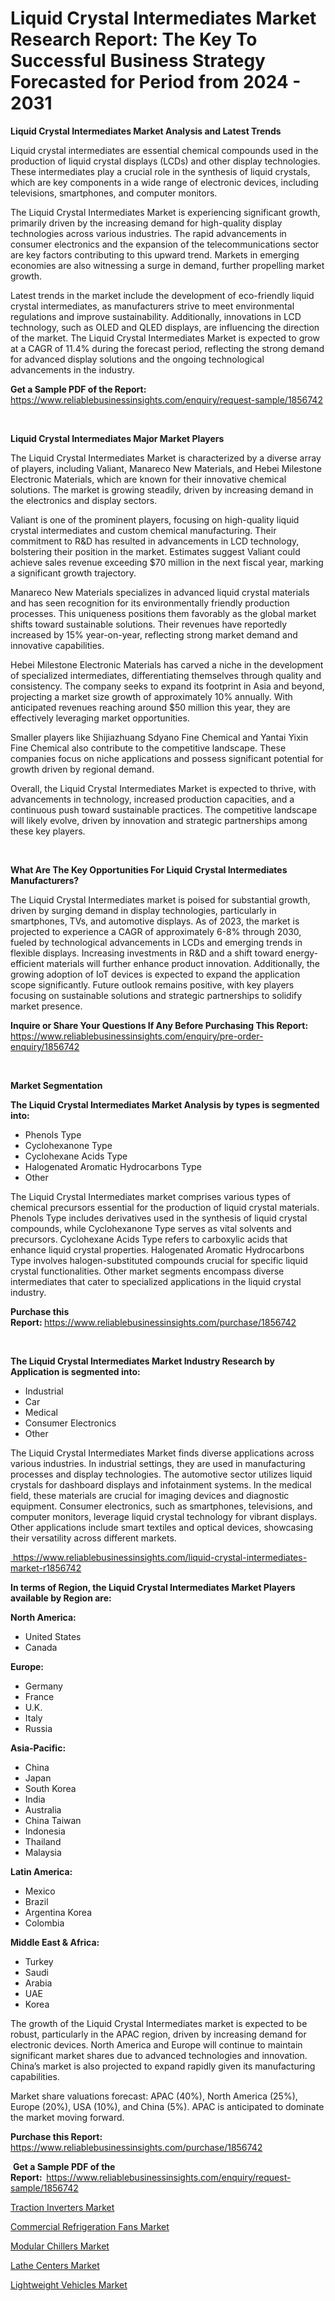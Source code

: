 <p><h1>Liquid Crystal Intermediates Market Research Report: The Key To Successful Business Strategy Forecasted for Period from 2024 - 2031</h1></p><p><strong>Liquid Crystal Intermediates Market Analysis and Latest Trends</strong></p>
<p><p>Liquid crystal intermediates are essential chemical compounds used in the production of liquid crystal displays (LCDs) and other display technologies. These intermediates play a crucial role in the synthesis of liquid crystals, which are key components in a wide range of electronic devices, including televisions, smartphones, and computer monitors. </p><p>The Liquid Crystal Intermediates Market is experiencing significant growth, primarily driven by the increasing demand for high-quality display technologies across various industries. The rapid advancements in consumer electronics and the expansion of the telecommunications sector are key factors contributing to this upward trend. Markets in emerging economies are also witnessing a surge in demand, further propelling market growth.</p><p>Latest trends in the market include the development of eco-friendly liquid crystal intermediates, as manufacturers strive to meet environmental regulations and improve sustainability. Additionally, innovations in LCD technology, such as OLED and QLED displays, are influencing the direction of the market. The Liquid Crystal Intermediates Market is expected to grow at a CAGR of 11.4% during the forecast period, reflecting the strong demand for advanced display solutions and the ongoing technological advancements in the industry.</p></p>
<p><strong>Get a Sample PDF of the Report:&nbsp;</strong> <a href="https://www.reliablebusinessinsights.com/enquiry/request-sample/1856742?utm_campaign=1686&utm_medium=2&utm_source=Github&utm_content=ia&utm_term=20102024&utm_id=liquid-crystal-intermediates">https://www.reliablebusinessinsights.com/enquiry/request-sample/1856742</a></p>
<p>&nbsp;</p>
<p><strong>Liquid Crystal Intermediates Major Market Players</strong></p>
<p><p>The Liquid Crystal Intermediates Market is characterized by a diverse array of players, including Valiant, Manareco New Materials, and Hebei Milestone Electronic Materials, which are known for their innovative chemical solutions. The market is growing steadily, driven by increasing demand in the electronics and display sectors.</p><p>Valiant is one of the prominent players, focusing on high-quality liquid crystal intermediates and custom chemical manufacturing. Their commitment to R&D has resulted in advancements in LCD technology, bolstering their position in the market. Estimates suggest Valiant could achieve sales revenue exceeding $70 million in the next fiscal year, marking a significant growth trajectory.</p><p>Manareco New Materials specializes in advanced liquid crystal materials and has seen recognition for its environmentally friendly production processes. This uniqueness positions them favorably as the global market shifts toward sustainable solutions. Their revenues have reportedly increased by 15% year-on-year, reflecting strong market demand and innovative capabilities.</p><p>Hebei Milestone Electronic Materials has carved a niche in the development of specialized intermediates, differentiating themselves through quality and consistency. The company seeks to expand its footprint in Asia and beyond, projecting a market size growth of approximately 10% annually. With anticipated revenues reaching around $50 million this year, they are effectively leveraging market opportunities.</p><p>Smaller players like Shijiazhuang Sdyano Fine Chemical and Yantai Yixin Fine Chemical also contribute to the competitive landscape. These companies focus on niche applications and possess significant potential for growth driven by regional demand.</p><p>Overall, the Liquid Crystal Intermediates Market is expected to thrive, with advancements in technology, increased production capacities, and a continuous push toward sustainable practices. The competitive landscape will likely evolve, driven by innovation and strategic partnerships among these key players.</p></p>
<p>&nbsp;</p>
<p><strong>What Are The Key Opportunities For Liquid Crystal Intermediates Manufacturers?</strong></p>
<p><p>The Liquid Crystal Intermediates market is poised for substantial growth, driven by surging demand in display technologies, particularly in smartphones, TVs, and automotive displays. As of 2023, the market is projected to experience a CAGR of approximately 6-8% through 2030, fueled by technological advancements in LCDs and emerging trends in flexible displays. Increasing investments in R&D and a shift toward energy-efficient materials will further enhance product innovation. Additionally, the growing adoption of IoT devices is expected to expand the application scope significantly. Future outlook remains positive, with key players focusing on sustainable solutions and strategic partnerships to solidify market presence.</p></p>
<p><strong>Inquire or Share Your Questions If Any Before Purchasing This Report:</strong> <a href="https://www.reliablebusinessinsights.com/enquiry/pre-order-enquiry/1856742?utm_campaign=1686&utm_medium=2&utm_source=Github&utm_content=ia&utm_term=20102024&utm_id=liquid-crystal-intermediates">https://www.reliablebusinessinsights.com/enquiry/pre-order-enquiry/1856742</a></p>
<p>&nbsp;</p>
<p><strong>Market Segmentation</strong></p>
<p><strong>The Liquid Crystal Intermediates Market Analysis by types is segmented into:</strong></p>
<p><ul><li>Phenols Type</li><li>Cyclohexanone Type</li><li>Cyclohexane Acids Type</li><li>Halogenated Aromatic Hydrocarbons Type</li><li>Other</li></ul></p>
<p><p>The Liquid Crystal Intermediates market comprises various types of chemical precursors essential for the production of liquid crystal materials. Phenols Type includes derivatives used in the synthesis of liquid crystal compounds, while Cyclohexanone Type serves as vital solvents and precursors. Cyclohexane Acids Type refers to carboxylic acids that enhance liquid crystal properties. Halogenated Aromatic Hydrocarbons Type involves halogen-substituted compounds crucial for specific liquid crystal functionalities. Other market segments encompass diverse intermediates that cater to specialized applications in the liquid crystal industry.</p></p>
<p><strong>Purchase this Report:&nbsp;</strong><a href="https://www.reliablebusinessinsights.com/purchase/1856742?utm_campaign=1686&utm_medium=2&utm_source=Github&utm_content=ia&utm_term=20102024&utm_id=liquid-crystal-intermediates">https://www.reliablebusinessinsights.com/purchase/1856742</a></p>
<p>&nbsp;</p>
<p><strong>The Liquid Crystal Intermediates Market Industry Research by Application is segmented into:</strong></p>
<p><ul><li>Industrial</li><li>Car</li><li>Medical</li><li>Consumer Electronics</li><li>Other</li></ul></p>
<p><p>The Liquid Crystal Intermediates Market finds diverse applications across various industries. In industrial settings, they are used in manufacturing processes and display technologies. The automotive sector utilizes liquid crystals for dashboard displays and infotainment systems. In the medical field, these materials are crucial for imaging devices and diagnostic equipment. Consumer electronics, such as smartphones, televisions, and computer monitors, leverage liquid crystal technology for vibrant displays. Other applications include smart textiles and optical devices, showcasing their versatility across different markets.</p></p>
<p><a href="https://www.reliablebusinessinsights.com/liquid-crystal-intermediates-market-r1856742?utm_campaign=1686&utm_medium=2&utm_source=Github&utm_content=ia&utm_term=20102024&utm_id=liquid-crystal-intermediates">&nbsp;https://www.reliablebusinessinsights.com/liquid-crystal-intermediates-market-r1856742</a></p>
<p><strong>In terms of Region, the Liquid Crystal Intermediates Market Players available by Region are:</strong></p>
<p>
    <p> <strong> North America: </strong>
        <ul>
            <li>United States</li>
            <li>Canada</li>
        </ul>
        </p> 
    <p> <strong> Europe: </strong>
        <ul>
            <li>Germany</li>
            <li>France</li>
            <li>U.K.</li>
            <li>Italy</li>
            <li>Russia</li>
        </ul>
        </p> 
    <p> <strong> Asia-Pacific: </strong>
        <ul>
            <li>China</li>
            <li>Japan</li>
            <li>South Korea</li>
            <li>India</li>
            <li>Australia</li>
            <li>China Taiwan</li>
            <li>Indonesia</li>
            <li>Thailand</li>
            <li>Malaysia</li>
        </ul>
        </p> 
    <p> <strong> Latin America: </strong>
        <ul>
            <li>Mexico</li>
            <li>Brazil</li>
            <li>Argentina Korea</li>
            <li>Colombia</li>
        </ul>
        </p> 
    <p> <strong> Middle East & Africa: </strong>
        <ul>
            <li>Turkey</li>
            <li>Saudi</li>
            <li>Arabia</li>
            <li>UAE</li>
            <li>Korea</li>
        </ul>
    </p>
    </p>
<p><p>The growth of the Liquid Crystal Intermediates market is expected to be robust, particularly in the APAC region, driven by increasing demand for electronic devices. North America and Europe will continue to maintain significant market shares due to advanced technologies and innovation. China’s market is also projected to expand rapidly given its manufacturing capabilities. </p><p>Market share valuations forecast: APAC (40%), North America (25%), Europe (20%), USA (10%), and China (5%). APAC is anticipated to dominate the market moving forward.</p></p>
<p><strong>Purchase this Report: </strong><a href="https://www.reliablebusinessinsights.com/purchase/1856742?utm_campaign=1686&utm_medium=2&utm_source=Github&utm_content=ia&utm_term=20102024&utm_id=liquid-crystal-intermediates">https://www.reliablebusinessinsights.com/purchase/1856742</a></p>
<p>&nbsp;<strong>Get a Sample PDF of the Report:&nbsp;&nbsp;</strong><a href="https://www.reliablebusinessinsights.com/enquiry/request-sample/1856742?utm_campaign=1686&utm_medium=2&utm_source=Github&utm_content=ia&utm_term=20102024&utm_id=liquid-crystal-intermediates">https://www.reliablebusinessinsights.com/enquiry/request-sample/1856742</a></p>
<p><strong></strong></p>
<p><p><a href="https://www.linkedin.com/pulse/global-traction-inverters-market-landscape-future-trends-strategic-xp9re?utm_campaign=1686&utm_medium=2&utm_source=Github&utm_content=ia&utm_term=20102024&utm_id=liquid-crystal-intermediates">Traction Inverters Market</a></p><p><a href="https://www.linkedin.com/pulse/pioneering-growth-analyzing-global-commercial-refrigeration-fsene?utm_campaign=1686&utm_medium=2&utm_source=Github&utm_content=ia&utm_term=20102024&utm_id=liquid-crystal-intermediates">Commercial Refrigeration Fans Market</a></p><p><a href="https://www.linkedin.com/pulse/exploring-modular-chillers-market-strategic-insights-growth-teude?utm_campaign=1686&utm_medium=2&utm_source=Github&utm_content=ia&utm_term=20102024&utm_id=liquid-crystal-intermediates">Modular Chillers Market</a></p><p><a href="https://www.linkedin.com/pulse/lathe-centers-market-global-share-ranking-overall-sales-c3epe?utm_campaign=1686&utm_medium=2&utm_source=Github&utm_content=ia&utm_term=20102024&utm_id=liquid-crystal-intermediates">Lathe Centers Market</a></p><p><a href="https://www.linkedin.com/pulse/lightweight-vehicles-industry-insights-report-analyzing-market-hgwbe?utm_campaign=1686&utm_medium=2&utm_source=Github&utm_content=ia&utm_term=20102024&utm_id=liquid-crystal-intermediates">Lightweight Vehicles Market</a></p></p>